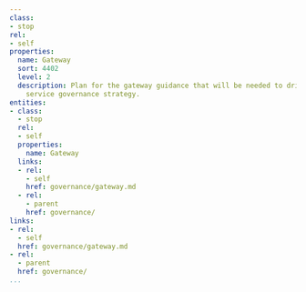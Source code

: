 ```yaml
---
class:
- stop
rel:
- self
properties:
  name: Gateway
  sort: 4402
  level: 2
  description: Plan for the gateway guidance that will be needed to drive a wider
    service governance strategy.
entities:
- class:
  - stop
  rel:
  - self
  properties:
    name: Gateway
  links:
  - rel:
    - self
    href: governance/gateway.md
  - rel:
    - parent
    href: governance/
links:
- rel:
  - self
  href: governance/gateway.md
- rel:
  - parent
  href: governance/
...
```

